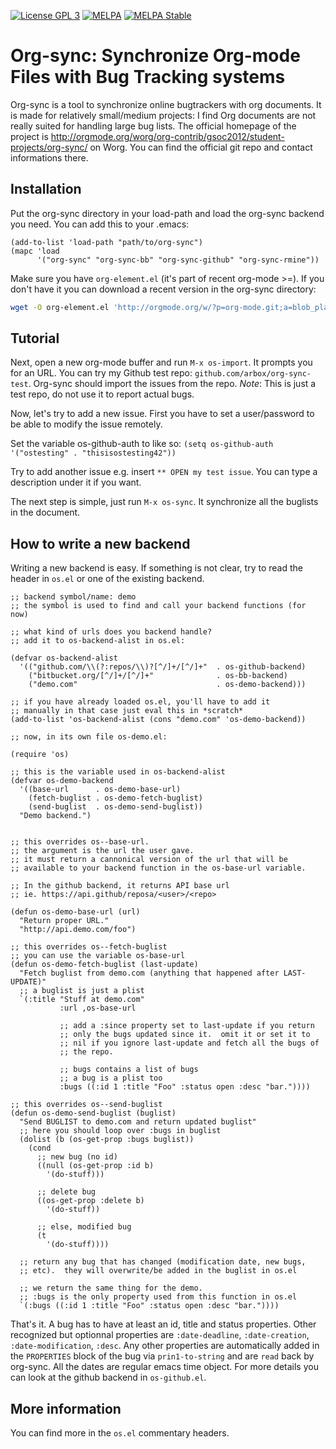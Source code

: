 [![License GPL 3][badge-license]](http://www.gnu.org/licenses/gpl-3.0.txt)
[![MELPA](http://melpa.org/packages/org-sync-badge.svg)](http://melpa.org/#/org-sync)
[![MELPA Stable](http://stable.melpa.org/packages/org-sync-badge.svg)](http://stable.melpa.org/#/org-sync)

# Org-sync: Synchronize Org-mode Files with Bug Tracking systems

Org-sync is a tool to synchronize online bugtrackers with org documents.
It is made for relatively small/medium projects: I find Org documents are not
really suited for handling large bug lists. The official homepage of the project
is http://orgmode.org/worg/org-contrib/gsoc2012/student-projects/org-sync/
on Worg. You can find the official git repo and contact informations there.

## Installation

Put the org-sync directory in your load-path and load the org-sync backend you
need. You can add this to your .emacs:

``` emacs-lisp
(add-to-list 'load-path "path/to/org-sync")
(mapc 'load
      '("org-sync" "org-sync-bb" "org-sync-github" "org-sync-rmine"))
```

Make sure you have `org-element.el` (it's part of recent org-mode >=). If you
don't have it you can download a recent version in the org-sync directory:

``` sh
wget -O org-element.el 'http://orgmode.org/w/?p=org-mode.git;a=blob_plain;f=lisp/org-element.el'
```

## Tutorial

Next, open a new org-mode buffer and run `M-x os-import`.  It prompts you for
an URL.  You can try my Github test repo: `github.com/arbox/org-sync-test`.
Org-sync should import the issues from the repo. *Note*: This is just
a test repo, do not use it to report actual bugs.

Now, let's try to add a new issue.  First you have to set a
user/password to be able to modify the issue remotely.

Set the variable os-github-auth to like so:
`(setq os-github-auth '("ostesting" . "thisisostesting42"))`

Try to add another issue e.g. insert `** OPEN my test issue`.  You can
type a description under it if you want.

The next step is simple, just run `M-x os-sync`.  It synchronize all
the buglists in the document.

## How to write a new backend

Writing a new backend is easy.  If something is not clear, try to read
the header in `os.el` or one of the existing backend.

``` emacs-lisp
;; backend symbol/name: demo
;; the symbol is used to find and call your backend functions (for now)

;; what kind of urls does you backend handle?
;; add it to os-backend-alist in os.el:

(defvar os-backend-alist
  '(("github.com/\\(?:repos/\\)?[^/]+/[^/]+"  . os-github-backend)
    ("bitbucket.org/[^/]+/[^/]+"              . os-bb-backend)
    ("demo.com"                               . os-demo-backend)))

;; if you have already loaded os.el, you'll have to add it
;; manually in that case just eval this in *scratch*
(add-to-list 'os-backend-alist (cons "demo.com" 'os-demo-backend))

;; now, in its own file os-demo.el:

(require 'os)

;; this is the variable used in os-backend-alist
(defvar os-demo-backend
  '((base-url      . os-demo-base-url)
    (fetch-buglist . os-demo-fetch-buglist)
    (send-buglist  . os-demo-send-buglist))
  "Demo backend.")


;; this overrides os--base-url.
;; the argument is the url the user gave.
;; it must return a cannonical version of the url that will be
;; available to your backend function in the os-base-url variable.

;; In the github backend, it returns API base url
;; ie. https://api.github/reposa/<user>/<repo>

(defun os-demo-base-url (url)
  "Return proper URL."
  "http://api.demo.com/foo")

;; this overrides os--fetch-buglist
;; you can use the variable os-base-url
(defun os-demo-fetch-buglist (last-update)
  "Fetch buglist from demo.com (anything that happened after LAST-UPDATE)"
  ;; a buglist is just a plist
  `(:title "Stuff at demo.com"
           :url ,os-base-url

           ;; add a :since property set to last-update if you return
           ;; only the bugs updated since it.  omit it or set it to
           ;; nil if you ignore last-update and fetch all the bugs of
           ;; the repo.

           ;; bugs contains a list of bugs
           ;; a bug is a plist too
           :bugs ((:id 1 :title "Foo" :status open :desc "bar."))))

;; this overrides os--send-buglist
(defun os-demo-send-buglist (buglist)
  "Send BUGLIST to demo.com and return updated buglist"
  ;; here you should loop over :bugs in buglist
  (dolist (b (os-get-prop :bugs buglist))
    (cond
      ;; new bug (no id)
      ((null (os-get-prop :id b)
        '(do-stuff)))

      ;; delete bug
      ((os-get-prop :delete b)
        '(do-stuff))

      ;; else, modified bug
      (t
        '(do-stuff))))

  ;; return any bug that has changed (modification date, new bugs,
  ;; etc).  they will overwrite/be added in the buglist in os.el

  ;; we return the same thing for the demo.
  ;; :bugs is the only property used from this function in os.el
  `(:bugs ((:id 1 :title "Foo" :status open :desc "bar."))))
```

That's it.  A bug has to have at least an id, title and status properties.
Other recognized but optionnal properties are `:date-deadline`,
`:date-creation`, `:date-modification`, `:desc`. Any other properties are
automatically added in the `PROPERTIES` block of the bug via `prin1-to-string`
and are `read` back by org-sync.  All the dates are regular emacs time object.
For more details you can look at the github backend in `os-github.el`.

## More information

You can find more in the `os.el` commentary headers.

[badge-license]: https://img.shields.io/badge/license-GPL_3-green.svg
